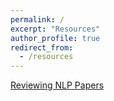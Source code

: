 ```yaml
---
permalink: /
excerpt: "Resources"
author_profile: true
redirect_from: 
  - /resources
---
```


[Reviewing NLP Papers](https://2020.emnlp.org/blog/2020-05-17-write-good-reviews)
